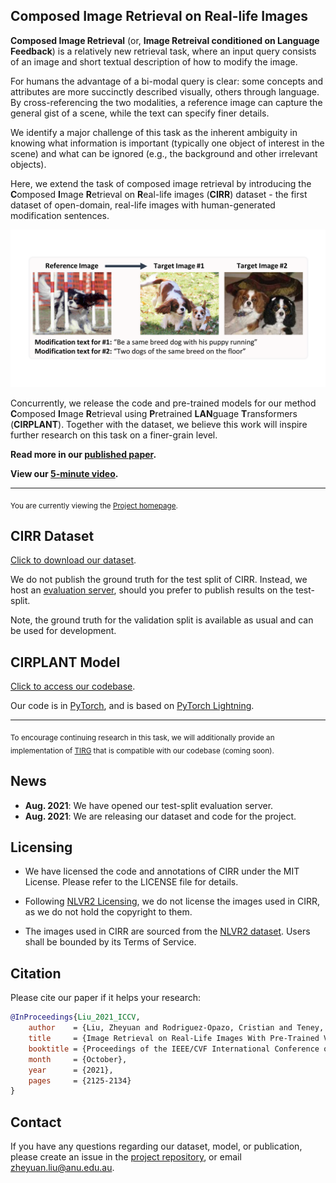 ## Composed Image Retrieval on Real-life Images

**Composed Image Retrieval** (or, **Image Retreival conditioned on Language Feedback**) is a relatively new retrieval task, where an input query consists of an image and short textual description of how to modify the image. 

For humans the advantage of a bi-modal query is clear: some concepts and attributes are more succinctly described visually, others through language. By cross-referencing the two modalities, a reference image can capture the general gist of a scene, while the text can specify finer details.

We identify a major challenge of this task as the inherent ambiguity in knowing what information is important (typically one object of interest in the scene) and what can be ignored (e.g., the background and other irrelevant objects).

Here, we extend the task of composed image retrieval by introducing the **C**omposed **I**mage **R**etrieval on **R**eal-life images (**CIRR**) dataset - the first dataset of open-domain, real-life images with human-generated modification sentences.

![Demo image from CIRR data](demo_imgs/project_page_demo_img_0.png)

Concurrently, we release the code and pre-trained models for our method **C**omposed **I**mage **R**etrieval using **P**retrained **LAN**guage **T**ransformers (**CIRPLANT**). Together with the dataset, we believe this work will inspire further research on this task on a finer-grain level.

**Read more in our [published paper](https://openaccess.thecvf.com/content/ICCV2021/html/Liu_Image_Retrieval_on_Real-Life_Images_With_Pre-Trained_Vision-and-Language_Models_ICCV_2021_paper.html).**

**View our [5-minute video](https://youtu.be/9IA-bCuhlac).**

----
<sub>You are currently viewing the [Project homepage](https://cuberick-orion.github.io/CIRR/).</sub>


## CIRR Dataset

<!-- ### Download -->

[Click to download our dataset](https://github.com/Cuberick-Orion/CIRR).

<!-- ### Test-split Evaluation Server -->

We do not publish the ground truth for the test split of CIRR. Instead, we host an [evaluation server](http://cirr.cecs.anu.edu.au/), should you prefer to publish results on the test-split.

Note, the ground truth for the validation split is available as usual and can be used for development.

## CIRPLANT Model

[Click to access our codebase](https://github.com/Cuberick-Orion/CIRPLANT).

Our code is in [PyTorch](https://pytorch.org/), and is based on [PyTorch Lightning](https://www.pytorchlightning.ai/). 

----
<sub>To encourage continuing research in this task, we will additionally provide an implementation of [TIRG](https://github.com/google/tirg) that is compatible with our codebase (coming soon).</sub>

## News
 - **Aug. 2021**: We have opened our test-split evaluation server.
 - **Aug. 2021**: We are releasing our dataset and code for the project.

## Licensing

 - We have licensed the code and annotations of CIRR under the MIT License. Please refer to the LICENSE file for details.

 - Following [NLVR2 Licensing](https://github.com/lil-lab/nlvr#licensing), we do not license the images used in CIRR, as we do not hold the copyright to them.

 - The images used in CIRR are sourced from the [NLVR2 dataset](https://lil.nlp.cornell.edu/nlvr/). Users shall be bounded by its Terms of Service.
 
## Citation

Please cite our paper if it helps your research:
```bibtex
@InProceedings{Liu_2021_ICCV,
    author    = {Liu, Zheyuan and Rodriguez-Opazo, Cristian and Teney, Damien and Gould, Stephen},
    title     = {Image Retrieval on Real-Life Images With Pre-Trained Vision-and-Language Models},
    booktitle = {Proceedings of the IEEE/CVF International Conference on Computer Vision (ICCV)},
    month     = {October},
    year      = {2021},
    pages     = {2125-2134}
}
```

## Contact

If you have any questions regarding our dataset, model, or publication, please create an issue in the [project repository](https://github.com/Cuberick-Orion/CIRR/issues), or email [zheyuan.liu@anu.edu.au](mailto:zheyuan.liu@anu.edu.au).
